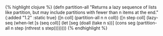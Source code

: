 {% highlight clojure %}
(defn partition-all
  "Returns a lazy sequence of lists like partition, but may include
  partitions with fewer than n items at the end."
  {:added "1.2"
   :static true}
  ([n coll]
     (partition-all n n coll))
  ([n step coll]
     (lazy-seq
      (when-let [s (seq coll)]
        (let [seg (doall (take n s))]
          (cons seg (partition-all n step (nthrest s step))))))))
{% endhighlight %}
